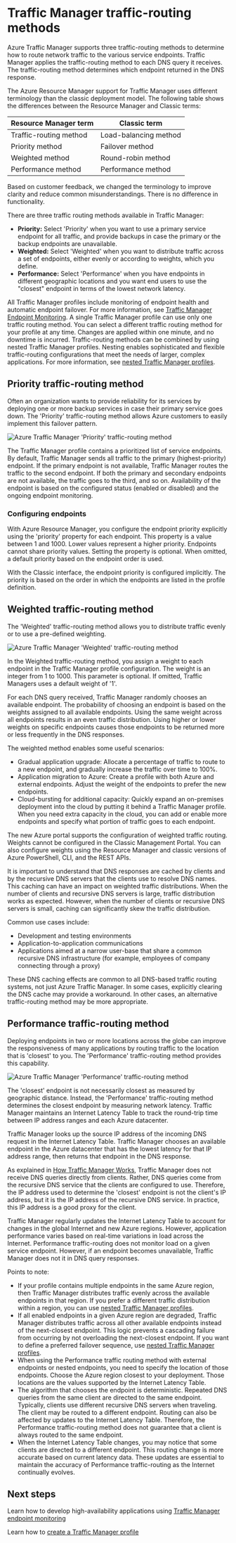 <properties
    pageTitle="Traffic Manager - traffic routing methods | Azure"
    description="This articles will help you understand the different traffic routing methods used by Traffic Manager"
    services="traffic-manager"
    documentationcenter=""
    author="sdwheeler"
    manager="carmonm"
    editor="" />
<tags
    ms.assetid="db1efbf6-6762-4c7a-ac99-675d4eeb54d0"
    ms.service="traffic-manager"
    ms.devlang="na"
    ms.topic="article"
    ms.tgt_pltfrm="na"
    ms.workload="infrastructure-services"
    ms.date="10/11/2016"
    wacn.date=""
    ms.author="sewhee" />

# Traffic Manager traffic-routing methods

Azure Traffic Manager supports three traffic-routing methods to determine how to route network traffic to the various service endpoints. Traffic Manager applies the traffic-routing method to each DNS query it receives. The traffic-routing method determines which endpoint returned in the DNS response.

The Azure Resource Manager support for Traffic Manager uses different terminology than the classic deployment model. The following table shows the differences between the Resource Manager and Classic terms:

| Resource Manager term | Classic term |
| --- | --- |
| Traffic-routing method |Load-balancing method |
| Priority method |Failover method |
| Weighted method |Round-robin method |
| Performance method |Performance method |

Based on customer feedback, we changed the terminology to improve clarity and reduce common misunderstandings. There is no difference in functionality.

There are three traffic routing methods available in Traffic Manager:

* **Priority:** Select 'Priority' when you want to use a primary service endpoint for all traffic, and provide backups in case the primary or the backup endpoints are unavailable.
* **Weighted:** Select 'Weighted' when you want to distribute traffic across a set of endpoints, either evenly or according to weights, which you define.
* **Performance:** Select 'Performance' when you have endpoints in different geographic locations and you want end users to use the "closest" endpoint in terms of the lowest network latency.

All Traffic Manager profiles include monitoring of endpoint health and automatic endpoint failover. For more information, see [Traffic Manager Endpoint Monitoring](/documentation/articles/traffic-manager-monitoring/). A single Traffic Manager profile can use only one traffic routing method. You can select a different traffic routing method for your profile at any time. Changes are applied within one minute, and no downtime is incurred. Traffic-routing methods can be combined by using nested Traffic Manager profiles. Nesting enables sophisticated and flexible traffic-routing configurations that meet the needs of larger, complex applications. For more information, see [nested Traffic Manager profiles](/documentation/articles/traffic-manager-nested-profiles/).

## <a name="priority-traffic-routing-method"></a> Priority traffic-routing method

Often an organization wants to provide reliability for its services by deploying one or more backup services in case their primary service goes down. The 'Priority' traffic-routing method allows Azure customers to easily implement this failover pattern.

![Azure Traffic Manager 'Priority' traffic-routing method][1]

The Traffic Manager profile contains a prioritized list of service endpoints. By default, Traffic Manager sends all traffic to the primary (highest-priority) endpoint. If the primary endpoint is not available, Traffic Manager routes the traffic to the second endpoint. If both the primary and secondary endpoints are not available, the traffic goes to the third, and so on. Availability of the endpoint is based on the configured status (enabled or disabled) and the ongoing endpoint monitoring.

### Configuring endpoints

With Azure Resource Manager, you configure the endpoint priority explicitly using the 'priority' property for each endpoint. This property is a value between 1 and 1000. Lower values represent a higher priority. Endpoints cannot share priority values. Setting the property is optional. When omitted, a default priority based on the endpoint order is used.

With the Classic interface, the endpoint priority is configured implicitly. The priority is based on the order in which the endpoints are listed in the profile definition.

## <a name="weighted-traffic-routing-method"></a> Weighted traffic-routing method

The 'Weighted' traffic-routing method allows you to distribute traffic evenly or to use a pre-defined weighting.

![Azure Traffic Manager 'Weighted' traffic-routing method][2]

In the Weighted traffic-routing method, you assign a weight to each endpoint in the Traffic Manager profile configuration. The weight is an integer from 1 to 1000. This parameter is optional. If omitted, Traffic Managers uses a default weight of '1'.

For each DNS query received, Traffic Manager randomly chooses an available endpoint. The probability of choosing an endpoint is based on the weights assigned to all available endpoints. Using the same weight across all endpoints results in an even traffic distribution. Using higher or lower weights on specific endpoints causes those endpoints to be returned more or less frequently in the DNS responses.

The weighted method enables some useful scenarios:

* Gradual application upgrade: Allocate a percentage of traffic to route to a new endpoint, and gradually increase the traffic over time to 100%.
* Application migration to Azure: Create a profile with both Azure and external endpoints. Adjust the weight of the endpoints to prefer the new endpoints.
* Cloud-bursting for additional capacity: Quickly expand an on-premises deployment into the cloud by putting it behind a Traffic Manager profile. When you need extra capacity in the cloud, you can add or enable more endpoints and specify what portion of traffic goes to each endpoint.

The new Azure portal supports the configuration of weighted traffic routing. Weights cannot be configured in the Classic Management Portal. You can also configure weights using the Resource Manager and classic versions of Azure PowerShell, CLI, and the REST APIs.

It is important to understand that DNS responses are cached by clients and by the recursive DNS servers that the clients use to resolve DNS names. This caching can have an impact on weighted traffic distributions. When the number of clients and recursive DNS servers is large, traffic distribution works as expected. However, when the number of clients or recursive DNS servers is small, caching can significantly skew the traffic distribution.

Common use cases include:

* Development and testing environments
* Application-to-application communications
* Applications aimed at a narrow user-base that share a common recursive DNS infrastructure (for example, employees of company connecting through a proxy)

These DNS caching effects are common to all DNS-based traffic routing systems, not just Azure Traffic Manager. In some cases, explicitly clearing the DNS cache may provide a workaround. In other cases, an alternative traffic-routing method may be more appropriate.

## <a name="performance-traffic-routing-method"></a> Performance traffic-routing method

Deploying endpoints in two or more locations across the globe can improve the responsiveness of many applications by routing traffic to the location that is 'closest' to you. The 'Performance' traffic-routing method provides this capability.

![Azure Traffic Manager 'Performance' traffic-routing method][3]

The 'closest' endpoint is not necessarily closest as measured by geographic distance. Instead, the 'Performance' traffic-routing method determines the closest endpoint by measuring network latency. Traffic Manager maintains an Internet Latency Table to track the round-trip time between IP address ranges and each Azure datacenter.

Traffic Manager looks up the source IP address of the incoming DNS request in the Internet Latency Table. Traffic Manager chooses an available endpoint in the Azure datacenter that has the lowest latency for that IP address range, then returns that endpoint in the DNS response.

As explained in [How Traffic Manager Works](/documentation/articles/traffic-manager-how-traffic-manager-works/), Traffic Manager does not receive DNS queries directly from clients. Rather, DNS queries come from the recursive DNS service that the clients are configured to use. Therefore, the IP address used to determine the 'closest' endpoint is not the client's IP address, but it is the IP address of the recursive DNS service. In practice, this IP address is a good proxy for the client.

Traffic Manager regularly updates the Internet Latency Table to account for changes in the global Internet and new Azure regions. However, application performance varies based on real-time variations in load across the Internet. Performance traffic-routing does not monitor load on a given service endpoint. However, if an endpoint becomes unavailable, Traffic Manager does not it in DNS query responses.

Points to note:

* If your profile contains multiple endpoints in the same Azure region, then Traffic Manager distributes traffic evenly across the available endpoints in that region. If you prefer a different traffic distribution within a region, you can use [nested Traffic Manager profiles](/documentation/articles/traffic-manager-nested-profiles/).
* If all enabled endpoints in a given Azure region are degraded, Traffic Manager distributes traffic across all other available endpoints instead of the next-closest endpoint. This logic prevents a cascading failure from occurring by not overloading the next-closest endpoint. If you want to define a preferred failover sequence, use [nested Traffic Manager profiles](/documentation/articles/traffic-manager-nested-profiles/).
* When using the Performance traffic routing method with external endpoints or nested endpoints, you need to specify the location of those endpoints. Choose the Azure region closest to your deployment. Those locations are the values supported by the Internet Latency Table.
* The algorithm that chooses the endpoint is deterministic. Repeated DNS queries from the same client are directed to the same endpoint. Typically, clients use different recursive DNS servers when traveling. The client may be routed to a different endpoint. Routing can also be affected by updates to the Internet Latency Table. Therefore, the Performance traffic-routing method does not guarantee that a client is always routed to the same endpoint.
* When the Internet Latency Table changes, you may notice that some clients are directed to a different endpoint. This routing change is more accurate based on current latency data. These updates are essential to maintain the accuracy of Performance traffic-routing as the Internet continually evolves.

## Next steps

Learn how to develop high-availability applications using [Traffic Manager endpoint monitoring](/documentation/articles/traffic-manager-monitoring/)

Learn how to [create a Traffic Manager profile](/documentation/articles/traffic-manager-manage-profiles/)

<!--Image references-->
[1]: ./media/traffic-manager-routing-methods/priority.png
[2]: ./media/traffic-manager-routing-methods/weighted.png
[3]: ./media/traffic-manager-routing-methods/performance.png
